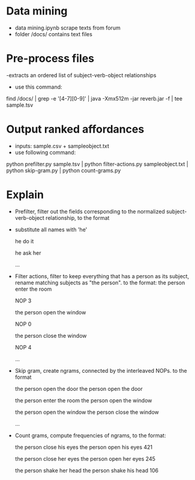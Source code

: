 # Data mining
- data mining.ipynb scrape texts from forum
- folder /docs/ contains text files

# Pre-process files
-extracts an ordered list of subject-verb-object relationships

- use this command:
  
find /docs/ |  grep -e '[4-7][0-9]' | java -Xmx512m -jar reverb.jar -f | tee sample.tsv

# Output ranked affordances 
- inputs: sample.csv + sampleobject.txt
- use following command:

python prefilter.py sample.tsv | python filter-actions.py sampleobject.txt | python skip-gram.py | python count-grams.py

# Explain
- Prefilter, filter out the fields corresponding to the normalized subject-verb-object relationship, to the format
- substitute all names with 'he'
  
  he  do  it

  he  ask  her

  ...

- Filter actions, filter to keep everything that has a person as its subject, rename matching subjects as "the person". to the format:
	the person  enter  the room

  NOP 3

  the person  open  the window

  NOP 0

  the person  close  the window

  NOP 4

  ...

- Skip gram, create ngrams, connected by the interleaved NOPs. to the format

  the person open the door  the person open the door

  the person enter the room  the person open the window

  the person open the window  the person close the window

  ...

- Count grams, compute frequencies of ngrams, to the format:

	the person close his eyes	the person open his eyes	421

  the person close her eyes	the person open her eyes	245

  the person shake her head	the person shake his head	106
